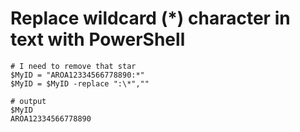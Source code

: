 # Replace wildcard (*) character in text with PowerShell

```
# I need to remove that star
$MyID = "AROA12334566778890:*"
$MyID = $MyID -replace ":\*",""

# output
$MyID
AROA12334566778890
```
